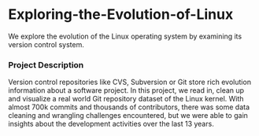 # Exploring-the-Evolution-of-Linux
We explore the evolution of the Linux operating system by examining its version control system.

### Project Description
Version control repositories like CVS, Subversion or Git store rich evolution information about a software project. In this project, we read in, clean up and visualize a real world Git repository dataset of the Linux kernel. With almost 700k commits and thousands of contributors, there was some data cleaning and wrangling challenges encountered, but  we were able to gain insights about the development activities over the last 13 years.
